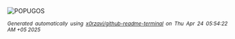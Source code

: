 <div align="justify">
<picture>
    <source media="(prefers-color-scheme: dark)" srcset="https://i.ibb.co/mrwqCJCH/output-gif.gif">
    <source media="(prefers-color-scheme: light)" srcset="https://i.ibb.co/mrwqCJCH/output-gif.gif">
    <img alt="POPUGOS" src="https://i.ibb.co/mrwqCJCH/output-gif.gif">
</picture>

<sub><i>Generated automatically using [x0rzavi/github-readme-terminal](https://github.com/x0rzavi/github-readme-terminal) on Thu Apr 24 05:54:22 AM +05 2025</i></sub>
</div>
